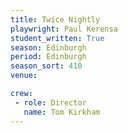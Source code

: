 ```yaml
---
title: Twice Nightly
playwright: Paul Kerensa
student_written: True
season: Edinburgh
period: Edinburgh
season_sort: 410
venue: 

crew:
 - role: Director
   name: Tom Kirkham
---
```



